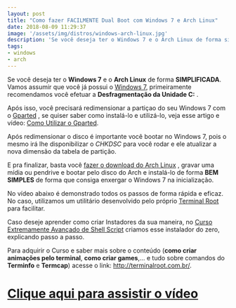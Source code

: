 ```yaml
---
layout: post
title: "Como fazer FACILMENTE Dual Boot com Windows 7 e Arch Linux"
date: 2018-08-09 11:29:37
image: '/assets/img/distros/windows-arch-linux.jpg'
description: 'Se você deseja ter o Windows 7 e o Arch Linux de forma simplificada.'
tags:
- windows
- arch
---
```



Se você deseja ter o __Windows 7__ e o __Arch Linux__ de forma __SIMPLIFICADA__. Vamos assumir que você já possui o [Windows 7](https://www.microsoft.com/pt-br/software-download/), primeiramente recomendamos você efetuar a __Desfragmentação da Unidade C:__ . 


Após isso, você precisará redimensionar a partiçao do seu Windows 7 com o [Gparted](https://gparted.org/) , se quiser saber como instalá-lo e utilizá-lo, veja esse artigo e vídeo: [Como Utilizar o Gparted](http://terminalroot.com.br/2017/09/como-utilizar-o-gparted.html). 


Após redimensionar o disco é importante você bootar no Windows 7, pois o mesmo irá lhe disponibilizar o _CHKDSC_ para você rodar e ele atualizar a nova dimensão da tabela de partição. 


E pra finalizar, basta você [fazer o download do Arch Linux](https://www.archlinux.org/download/) , gravar uma mídia ou pendrive e bootar pelo disco do Arch e instalá-lo de forma __BEM SIMPLES__ de forma que consiga enxergar o Windows 7 na inicialização.


No vídeo abaixo é demonstrado todos os passos de forma rápida e eficaz. No caso, utilizamos um utilitário desenvolvido pelo próprio [Terminal Root](http://terminalroot.com.br/) para facilitar.


Caso deseje aprender como criar Instadores da sua maneira, no [Curso Extremamente Avançado de Shell Script](http://terminalroot.com.br/shell) criamos esse instalador do zero, explicando passo a passo.


Para adquirir o Curso e saber mais sobre o conteúdo (__como criar animações pelo terminal__, __como criar games__,... e tudo sobre comandos do **Terminfo** e **Termcap**) acesse o link: <http://terminalroot.com.br/>.


# [Clique aqui para assistir o vídeo](https://youtu.be/rexNwP4zk9s)

<script async src="https://pagead2.googlesyndication.com/pagead/js/adsbygoogle.js"></script>

<!-- Informat -->
<ins class="adsbygoogle"
 style="display:block"
 data-ad-client="ca-pub-2838251107855362"
 data-ad-slot="2327980059"
 data-ad-format="auto"
 data-full-width-responsive="true"></ins>

<script>
(adsbygoogle = window.adsbygoogle || []).push({});
</script>



